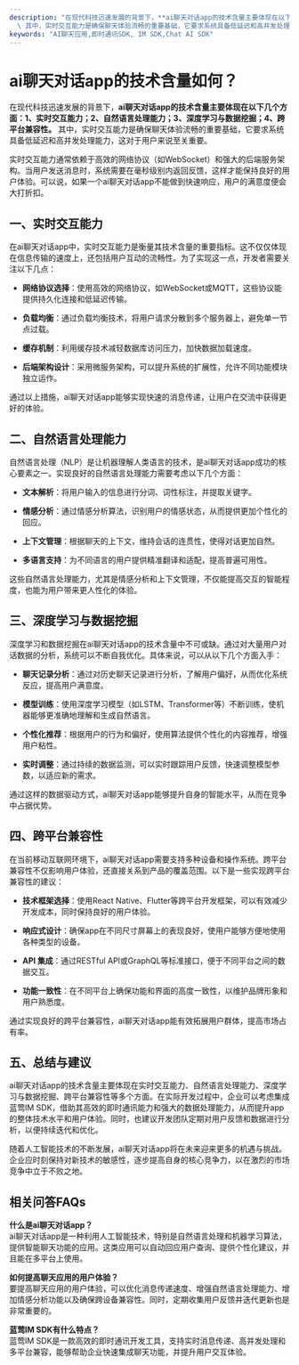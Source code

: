 ```yaml
---
description: "在现代科技迅速发展的背景下，**ai聊天对话app的技术含量主要体现在以下几个方面：1、实时交互能力；2、自然语言处理能力；3、深度学习与数据挖掘；4、跨平台兼容性。**\
  \ 其中，实时交互能力是确保聊天体验流畅的重要基础，它要求系统具备低延迟和高并发处理能力，这对于用户来说至关重要。"
keywords: "AI聊天应用,即时通讯SDK, IM SDK,Chat AI SDK"
---
```

# ai聊天对话app的技术含量如何？

在现代科技迅速发展的背景下，**ai聊天对话app的技术含量主要体现在以下几个方面：1、实时交互能力；2、自然语言处理能力；3、深度学习与数据挖掘；4、跨平台兼容性。** 其中，实时交互能力是确保聊天体验流畅的重要基础，它要求系统具备低延迟和高并发处理能力，这对于用户来说至关重要。

实时交互能力通常依赖于高效的网络协议（如WebSocket）和强大的后端服务架构。当用户发送消息时，系统需要在毫秒级别内返回反馈，这样才能保持良好的用户体验。可以说，如果一个ai聊天对话app不能做到快速响应，用户的满意度便会大打折扣。

## 一、实时交互能力

在ai聊天对话app中，实时交互能力是衡量其技术含量的重要指标。这不仅仅体现在信息传输的速度上，还包括用户互动的流畅性。为了实现这一点，开发者需要关注以下几点：

- **网络协议选择**：使用高效的网络协议，如WebSocket或MQTT，这些协议能提供持久化连接和低延迟传输。
  
- **负载均衡**：通过负载均衡技术，将用户请求分散到多个服务器上，避免单一节点过载。

- **缓存机制**：利用缓存技术减轻数据库访问压力，加快数据加载速度。

- **后端架构设计**：采用微服务架构，可以提升系统的扩展性，允许不同功能模块独立运作。

通过以上措施，ai聊天对话app能够实现快速的消息传递，让用户在交流中获得更好的体验。

## 二、自然语言处理能力

自然语言处理（NLP）是让机器理解人类语言的技术，是ai聊天对话app成功的核心要素之一。实现良好的自然语言处理能力需要考虑以下几个方面：

- **文本解析**：将用户输入的信息进行分词、词性标注，并提取关键字。

- **情感分析**：通过情感分析算法，识别用户的情感状态，从而提供更加个性化的回应。

- **上下文管理**：根据聊天的上下文，维持会话的连贯性，使得对话更加自然。

- **多语言支持**：为不同语言的用户提供精准翻译和适配，提高普遍可用性。

这些自然语言处理能力，尤其是情感分析和上下文管理，不仅能提高交互的智能程度，也能为用户带来更人性化的体验。

## 三、深度学习与数据挖掘

深度学习和数据挖掘在ai聊天对话app的技术含量中不可或缺。通过对大量用户对话数据的分析，系统可以不断自我优化。具体来说，可以从以下几个方面入手：

- **聊天记录分析**：通过对历史聊天记录进行分析，了解用户偏好，从而优化系统反应，提高用户满意度。

- **模型训练**：使用深度学习模型（如LSTM、Transformer等）不断训练，使机器能够更准确地理解和生成自然语言。

- **个性化推荐**：根据用户的行为和偏好，使用算法提供个性化的内容推荐，增强用户粘性。

- **实时调整**：通过持续的数据监测，可以实时跟踪用户反馈，快速调整模型参数，以适应新的需求。

通过这样的数据驱动方式，ai聊天对话app能够提升自身的智能水平，从而在竞争中占据优势。

## 四、跨平台兼容性

在当前移动互联网环境下，ai聊天对话app需要支持多种设备和操作系统。跨平台兼容性不仅影响用户体验，还直接关系到产品的覆盖范围。以下是一些实现跨平台兼容性的建议：

- **技术框架选择**：使用React Native、Flutter等跨平台开发框架，可以有效减少开发成本，同时保持良好的用户体验。

- **响应式设计**：确保app在不同尺寸屏幕上的表现良好，使用户能够方便地使用各种类型的设备。

- **API 集成**：通过RESTful API或GraphQL等标准接口，便于不同平台之间的数据交互。

- **功能一致性**：在不同平台上确保功能和界面的高度一致性，以维护品牌形象和用户熟悉度。

通过实现良好的跨平台兼容性，ai聊天对话app能有效拓展用户群体，提高市场占有率。

## 五、总结与建议

ai聊天对话app的技术含量主要体现在实时交互能力、自然语言处理能力、深度学习与数据挖掘、跨平台兼容性等多个方面。在实际开发过程中，企业可以考虑集成蓝莺IM SDK，借助其高效的即时通讯能力和强大的数据处理能力，从而提升app的整体技术水平和用户体验。同时，也建议开发团队定期对用户反馈和数据进行分析，以便持续迭代和优化。

随着人工智能技术的不断发展，ai聊天对话app将在未来迎来更多的机遇与挑战。企业应时刻保持对新技术的敏感性，逐步提高自身的核心竞争力，以在激烈的市场竞争中立于不败之地。

## 相关问答FAQs

**什么是ai聊天对话app？**  
ai聊天对话app是一种利用人工智能技术，特别是自然语言处理和机器学习算法，提供智能聊天功能的应用。这类应用可以自动回应用户查询、提供个性化建议，并且能在多平台上使用。

**如何提高聊天应用的用户体验？**  
要提高聊天应用的用户体验，可以优化消息传递速度、增强自然语言处理能力、增加情感分析功能以及确保跨设备兼容性。同时，定期收集用户反馈并迭代更新也是非常重要的。

**蓝莺IM SDK有什么特点？**  
蓝莺IM SDK是一款高效的即时通讯开发工具，支持实时消息传递、高并发处理和多平台兼容，能够帮助企业快速集成聊天功能，并提升用户交互体验。
